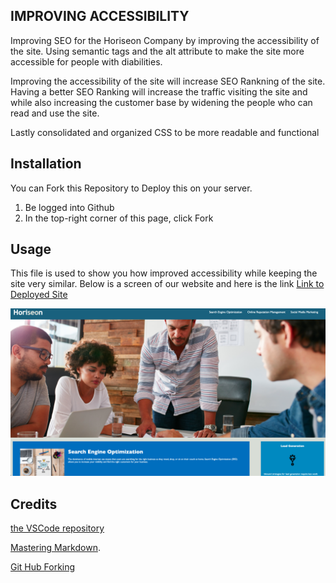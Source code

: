 ## IMPROVING ACCESSIBILITY

Improving SEO for the Horiseon Company by improving the accessibility of the site. Using semantic tags and the alt attribute to make the site more accessible for people with diabilities. 

Improving the accessibility of the site will increase SEO Rankning of the site. Having a better SEO Ranking will increase the traffic visiting the site and while also increasing the customer base by widening the people who can read and use the site.

Lastly consolidated and organized CSS to be more readable and functional 

## Installation 

You can Fork this Repository to Deploy this on your server. 

1. Be logged into Github
2. In the top-right corner of this page, click Fork

## Usage

This file is used to show you how improved accessibility while keeping the site very similar. Below is a screen of our website and here is the link [Link to Deployed Site](https://chinedu613.github.io/Horiseon/)

![Image of the website](assets/images/screenshot.png)

## Credits

[the VSCode repository](https://github.com/microsoft/vscode)


[Mastering Markdown](https://guides.github.com/features/mastering-markdown/).

[Git Hub Forking](https://docs.github.com/en/free-pro-team@latest/github/getting-started-with-github/fork-a-repo)
